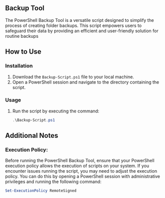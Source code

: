 ## Backup Tool


The PowerShell Backup Tool is a versatile script designed to simplify the process of creating folder backups. This script empowers users to safeguard their data by providing an efficient and user-friendly solution for routine backups


## How to Use

### Installation

1. Download the `Backup-Script.ps1` file to your local machine.
2. Open a PowerShell session and navigate to the directory containing the script.

### Usage

1. Run the script by executing the command:
   ```powershell
   .\Backup-Script.ps1


## Additional Notes

### Execution Policy:

Before running the PowerShell Backup Tool, ensure that your PowerShell execution policy allows the execution of scripts on your system. If you encounter issues running the script, you may need to adjust the execution policy. You can do this by opening a PowerShell session with administrative privileges and running the following command:

```powershell
Set-ExecutionPolicy RemoteSigned

